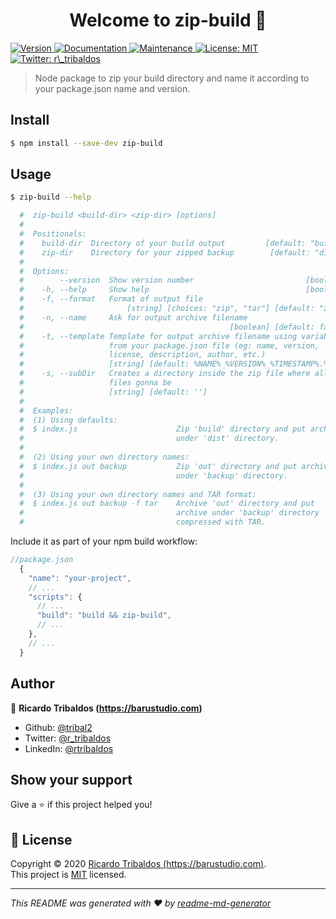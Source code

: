 <h1 align="center">Welcome to zip-build 👋</h1>
<p>
  <a href="https://www.npmjs.com/package/zip-build" target="_blank">
    <img alt="Version" src="https://img.shields.io/npm/v/zip-build.svg">
  </a>
  <a href="https://github.com/tribal2/zip-build#readme" target="_blank">
    <img alt="Documentation" src="https://img.shields.io/badge/documentation-yes-brightgreen.svg" />
  </a>
  <a href="https://github.com/tribal2/zip-build/graphs/commit-activity" target="_blank">
    <img alt="Maintenance" src="https://img.shields.io/badge/Maintained%3F-yes-green.svg" />
  </a>
  <a href="https://github.com/tribal2/zip-build/blob/master/LICENSE" target="_blank">
    <img alt="License: MIT" src="https://img.shields.io/github/license/tribal2/zip-build" />
  </a>
  <a href="https://twitter.com/r_tribaldos" target="_blank">
    <img alt="Twitter: r\_tribaldos" src="https://img.shields.io/twitter/follow/r_tribaldos.svg?style=social" />
  </a>
</p>

> Node package to zip your build directory and name it according to your package.json name and version.

## Install

```sh
$ npm install --save-dev zip-build
```

## Usage

```sh
$ zip-build --help

  #  zip-build <build-dir> <zip-dir> [options]
  #
  #  Positionals:
  #    build-dir  Directory of your build output         [default: "build"]
  #    zip-dir    Directory for your zipped backup        [default: "dist"]
  #
  #  Options:
  #        --version  Show version number                         [boolean]
  #    -h, --help     Show help                                   [boolean]
  #    -f, --format   Format of output file
  #                       [string] [choices: "zip", "tar"] [default: "zip"]
  #    -n, --name     Ask for output archive filename
  #                                              [boolean] [default: false]
  #    -t, --template Template for output archive filename using variables
  #                   from your package.json file (eg: name, version,
  #                   license, description, author, etc.)
  #                   [string] [default: %NAME%_%VERSION%_%TIMESTAMP%.%EXT%]
  #    -s, --subDir   Creates a directory inside the zip file where all
  #                   files gonna be
  #                   [string] [default: '']
  #
  #  Examples:
  #  (1) Using defaults:
  #  $ index.js                      Zip 'build' directory and put archive
  #                                  under 'dist' directory.
  #
  #  (2) Using your own directory names:
  #  $ index.js out backup           Zip 'out' directory and put archive
  #                                  under 'backup' directory.
  #
  #  (3) Using your own directory names and TAR format:
  #  $ index.js out backup -f tar    Archive 'out' directory and put
  #                                  archive under 'backup' directory
  #                                  compressed with TAR.
```

Include it as part of your npm build workflow:
```javascript
//package.json
  {
    "name": "your-project",
    // ...
    "scripts": {
      // ...
      "build": "build && zip-build",
      // ...
    },
    // ...
  }
```

## Author

👤 **Ricardo Tribaldos (https://barustudio.com)**

* Github: [@tribal2](https://github.com/tribal2)
* Twitter: [@r_tribaldos](https://twitter.com/r_tribaldos)
* LinkedIn: [@rtribaldos](https://linkedin.com/in/rtribaldos)

## Show your support

Give a ⭐️ if this project helped you!

## 📝 License

Copyright © 2020 [Ricardo Tribaldos (https://barustudio.com)](https://github.com/tribal2).<br />
This project is [MIT](https://github.com/tribal2/zip-build/blob/master/LICENSE) licensed.

***
_This README was generated with ❤️ by [readme-md-generator](https://github.com/kefranabg/readme-md-generator)_